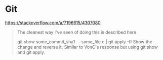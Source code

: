 # Git 

https://stackoverflow.com/a/7196615/4307080

>The cleanest way I've seen of doing this is described here
>
> git show some_commit_sha1 -- some_file.c | git apply -R
> Show the change and reverse it. Similar to VonC's response but using git show and git apply.
